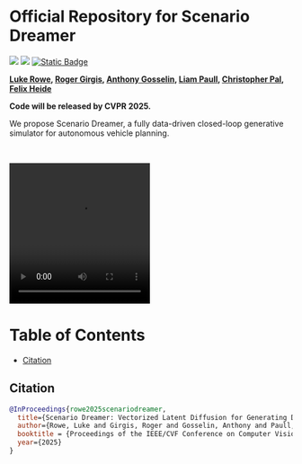 # Official Repository for Scenario Dreamer

<p align="left">
<a href="https://arxiv.org/abs/2503.22496" alt="arXiv">
    <img src="https://img.shields.io/badge/arXiv-2503.22496-b31b1b.svg?style=flat" /></a>
<a href="https://princeton-computational-imaging.github.io/scenario-dreamer/" alt="webpage">
    <img src="https://img.shields.io/badge/Project Page-Scenario Dreamer-blue" /></a>
<a href="https://paperswithcode.com/paper/scenario-dreamer-vectorized-latent-diffusion">
    <img alt="Static Badge" src="https://img.shields.io/badge/paper_with_code-link-turquoise?logo=paperswithcode" /></a>

**[Luke Rowe](https://rluke22.github.io), [Roger Girgis](https://mila.quebec/en/person/roger-girgis/), [Anthony Gosselin](https://www.linkedin.com/in/anthony-gosselin-098b7a1a1/), [Liam Paull](https://liampaull.ca/), [Christopher Pal](https://sites.google.com/view/christopher-pal), [Felix Heide](https://www.cs.princeton.edu/~fheide/)**

**Code will be released by CVPR 2025.**

We propose Scenario Dreamer, a fully data-driven closed-loop generative simulator for autonomous vehicle planning.

<br/>

<video src="https://github.com/user-attachments/assets/83bcea5f-a459-45b7-8d36-eb9dd76e100a" width="250" height="250"></video>

Table of Contents
=================
  * [Citation](#citation)

## Citation

```bibtex
@InProceedings{rowe2025scenariodreamer,
  title={Scenario Dreamer: Vectorized Latent Diffusion for Generating Driving Simulation Environments},
  author={Rowe, Luke and Girgis, Roger and Gosselin, Anthony and Paull, Liam and Pal, Christopher and Heide, Felix},
  booktitle = {Proceedings of the IEEE/CVF Conference on Computer Vision and Pattern Recognition (CVPR)},
  year={2025}
}
```

